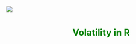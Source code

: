 <img src="R.PNG">
<h1 align="center"><span style="font-size: 24px; color: green;">Volatility in R</span></h1>

